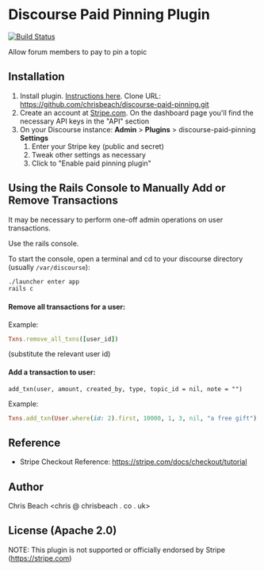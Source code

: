 # Discourse Paid Pinning Plugin

[![Build Status](https://travis-ci.org/chrisbeach/discourse-paid-pinning.svg?branch=master)](https://travis-ci.org/chrisbeach/discourse-paid-pinning)

Allow forum members to pay to pin a topic

## Installation

1. Install plugin. [Instructions here](https://meta.discourse.org/t/install-a-plugin/19157). Clone URL: https://github.com/chrisbeach/discourse-paid-pinning.git
1. Create an account at [Stripe.com](https://stripe.com). On the dashboard page you'll find the necessary API keys in the "API" section
1. On your Discourse instance: **Admin** > **Plugins** > discourse-paid-pinning **Settings**
    1. Enter your Stripe key (public and secret)
    1. Tweak other settings as necessary
    1. Click to "Enable paid pinning plugin"


## Using the Rails Console to Manually Add or Remove Transactions

It may be necessary to perform one-off admin operations on user transactions.
 
Use the rails console.

To start the console, open a terminal and cd to your discourse directory (usually `/var/discourse`):

```bash
./launcher enter app
rails c
```

#### Remove all transactions for a user:

Example:

```ruby
Txns.remove_all_txns([user_id])
```
(substitute the relevant user id)

#### Add a transaction to user:

`add_txn(user, amount, created_by, type, topic_id = nil, note = "")`

Example:

```ruby
Txns.add_txn(User.where(id: 2).first, 10000, 1, 3, nil, "a free gift")
```


## Reference

* Stripe Checkout Reference: https://stripe.com/docs/checkout/tutorial

## Author
Chris Beach <chris @ chrisbeach . co . uk>

## License (Apache 2.0)

NOTE: This plugin is not supported or officially endorsed by Stripe (https://stripe.com)

